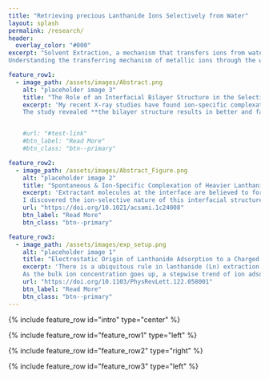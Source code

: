 ```yaml
---
title: "Retrieving precious Lanthanide Ions Selectively from Water"
layout: splash
permalink: /research/
header:
  overlay_color: "#000"
excerpt: "Solvent Extraction, a mechanism that transfers ions from water to oil with the assistance of amphiphilic molecules (extractant), is a widely used method to retrieve and separate precious lanthanide elements from wastewater. However, lack of selectivity leads to hundreds of cycles of solvent extraction to achieve industry-relevant purity which makes the process energy-intensive and generates huge environmental pollutants.<br/>
Understanding the transferring mechanism of metallic ions through the water surface is essential to optimizing and improving the selectivity of the separation process. I have been researching the adsorption of Lanthanide elements to a charged extractant Langmuir monolayer at the air-water interface on the molecular scale with synchrotron-sourced X-rays."

feature_row1:
  - image_path: /assets/images/Abstract.png
    alt: "placeholder image 3"
    title: "The Role of an Interfacial Bilayer Structure in the Selectivity in the Solvent Extraction"
    excerpt: 'My recent X-ray studies have found ion-specific complexation of extractant and heavier lanthanides. This interfacial bilayer structure and its ion-selective nature are believed to be beneficial for better extraction and selective extraction of heavier lanthanides than the lighter ones. (See below study) To investigate this possibility, I performed model extractions with Er (heavier & bilayer) and Nd (lighter & monolayer). The extraction results are evaluated with Inductively Coupled Plasma Mass Spectrometry (ICP-MS).<br/>
    The study revealed **the bilayer structure results in better and faster extraction as well as selective extraction**. I also found that lower extractant concentration leads to a better separation ratio of Er/Nd, which I postulated as a less saturated interface (low extractant concentration) hinders the bilayer (Er) and monolayer (Nd) domains extracted together.'


    #url: "#test-link"
    #btn_label: "Read More"
    #btn_class: "btn--primary"

feature_row2:
  - image_path: /assets/images/Abstract_Figure.png
    alt: "placeholder image 2"
    title: "Spontaneous & Ion-Specific Complexation of Heavier Lanthanide with Extractant at the Air-Water Interface"
    excerpt: 'Extractant molecules at the interface are believed to form a monolayer structure during the solvent extraction process. However, recent synchrotron X-ray studies have revealed that surfactants form an inverted bilayer structure with one of the heavier lanthanide elements (Er). Since it has a hydrophobic surface, it is believed to be beneficial for better extraction. (transferring ions from water to oil)<br/>
    I discovered the ion-selective nature of this interfacial structure: **The bilayer structure is only formed when there are heavier lanthanide elements** evidenced by X-ray scattering, while lighter elements still form monolayers. X-ray fluorescence also revealed this structure doubled the number of adsorbed ions to the surface which is not only beneficial for a better extraction but also  the preferential extraction of the heavier lanthanides.'
    url: "https://doi.org/10.1021/acsami.1c24008"
    btn_label: "Read More"
    btn_class: "btn--primary"

feature_row3:
  - image_path: /assets/images/exp_setup.png
    alt: "placeholder image 1"
    title: "Electrostatic Origin of Lanthanide Adsorption to a Charged Surfactant Monolayer"
    excerpt: 'There is a ubiquitous rule in lanthanide (Ln) extraction: **Heavier elements extracted better than the Lighter ones**. Although it is widely known empirical knowledge, there are not so many studies to understand this phenomenon on a nano-scale. **I used synchrotron-sourced X-rays to characterize the adsorption of Er (heavier Ln) and Nd (lighter Ln) to a negatively charged monolayer**.<br/>
    As the bulk ion concentration goes up, a stepwise trend of ion adsorption (no adsorption to fully saturated) was observed by the X-ray scattering method. Selective adsorption of Er over Nd was also measured by X-ray fluorescence measurement. In collaboration with a simulation research group, this stepwise trend is explained by electrostatic interaction between ions and charged headgroup of the monolayer'
    url: "https://doi.org/10.1103/PhysRevLett.122.058001"
    btn_label: "Read More"
    btn_class: "btn--primary"
---
```


{% include feature_row id="intro" type="center" %}

{% include feature_row id="feature_row1" type="left" %}

{% include feature_row id="feature_row2" type="right" %}

{% include feature_row id="feature_row3" type="left" %}
